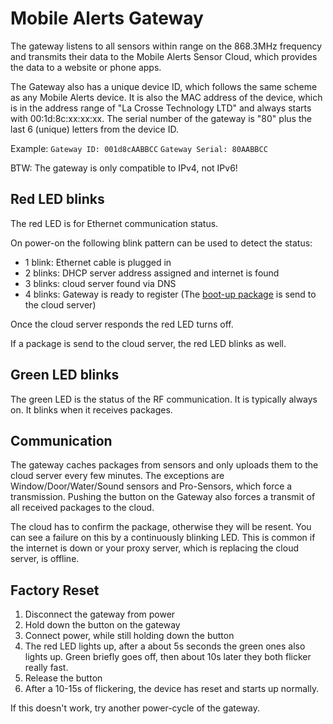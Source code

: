 # Mobile Alerts Gateway

The gateway listens to all sensors within range on the 868.3MHz frequency and transmits their data to the Mobile Alerts Sensor Cloud, which provides the data to a website or phone apps.

The Gateway also has a unique device ID, which follows the same scheme as any Mobile Alerts device. It is also the MAC address of the device, which is in the address range of "La Crosse Technology LTD" and always starts with 00:1d:8c:xx:xx:xx. The serial number of the gateway is "80" plus the last 6 (unique) letters from the device ID.

Example:
`Gateway ID: 001d8cAABBCC`
`Gateway Serial: 80AABBCC`

BTW: The gateway is only compatible to IPv4, not IPv6!

## Red LED blinks

The red LED is for Ethernet communication status.

On power-on the following blink pattern can be used to detect the status:

- 1 blink: Ethernet cable is plugged in
- 2 blinks: DHCP server address assigned and internet is found
- 3 blinks: cloud server found via DNS
- 4 blinks: Gateway is ready to register (The [boot-up package](MobileAlertsGatewayBinaryUpload) is send to the cloud server)

Once the cloud server responds the red LED turns off.

If a package is send to the cloud server, the red LED blinks as well.


## Green LED blinks

The green LED is the status of the RF communication. It is typically always on. It blinks when it receives packages.


## Communication

The gateway caches packages from sensors and only uploads them to the cloud server every few minutes. The exceptions are Window/Door/Water/Sound sensors and Pro-Sensors, which force a transmission. Pushing the button on the Gateway also forces a transmit of all received packages to the cloud.

The cloud has to confirm the package, otherwise they will be resent. You can see a failure on this by a continuously blinking LED. This is common if the internet is down or your proxy server, which is replacing the cloud server, is offline.

## Factory Reset

1. Disconnect the gateway from power
2. Hold down the button on the gateway
3. Connect power, while still holding down the button
4. The red LED lights up, after a about 5s seconds the green ones also lights up. Green briefly goes off, then about 10s later they both flicker really fast.
5. Release the button
6. After a 10-15s of flickering, the device has reset and starts up normally.

If this doesn't work, try another power-cycle of the gateway.
